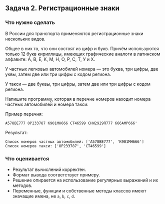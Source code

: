 ## Задача 2. Регистрационные знаки
### Что нужно сделать
В России для транспорта применяются регистрационные знаки нескольких 
видов.

Общее в них то, что они состоят из цифр и букв. Причём используются 
только 12 букв кириллицы, имеющих графические аналоги в латинском 
алфавите: А, В, Е, К, М, Н, О, Р, С, Т, У и Х.

У частных легковых автомобилей номера — это буква, три цифры, две 
уквы, затем две или три цифры с кодом региона.

У такси — две буквы, три цифры, затем две или три цифры с кодом 
региона.

Напишите программу, которая в перечне номеров находит номера частных 
автомобилей и номера такси:

Пример перечня:
```
А578ВЕ777 ОР233787 К901МН666 СТ46599 СНИ2929П777 666АМР666'
```
Результат:
```
Список номеров частных автомобилей: ['А578ВЕ777', 'К901МН666']
Список номеров такси: ['ОР233787', 'СТ46599']
```
### Что оценивается
- Результат вычислений корректен.
- Формат вывода соответствует примеру.
- Решение опирается на использование регулярных выражений и их методов.
- Переменные, функции и собственные методы классов имеют значащие имена, не `a`, `b`, `c`, `d`.
